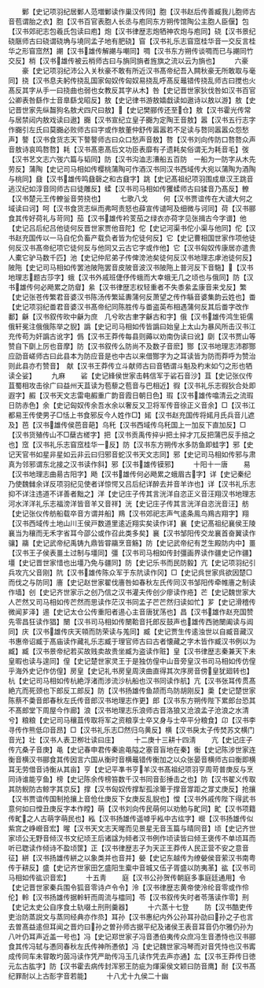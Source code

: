 <!-- { "loadSidebar": true } -->
　　鄛【史记项羽纪居鄛人范増鄛读作巢汉传同】胞【汉书赵后传善臧我儿胞师古音苞谓胎之衣】胞【汉书百官表胞人长丞与庖同东方朔传馆陶公主胞人臣偃】包【汉书郊祀志包羲氏包读曰庖】炮【汉书律歴志炮牺神农炮与庖同】硗【汉书景纪硗陿师古曰硗谓硗埆与墝同孟子地有肥硗】窅【汉书礼乐志窅窊桂华音一交反言桂华之形窅窊然】謿【汉书雄传解謿与嘲同】啁【汉书东方朔传谈啁而已与謿同竹交反】梢【汉书雄传被云梢师古曰与旓同旓者旌旗之流以云为旓也】
　　六豪
　　豪【史记项羽纪沛公入关秋豪不敢有所近汉书髙帝纪吾入闗秋豪无所敢取与毫同】挠【汉书息夫躬传挠乱国家匈奴传匈奴易挠乱呼髙反鼂错传挠乱师古曰搅也火髙反其字从手一曰挠曲也弱也女教反其字从木】咎【史记晋世家狄伐咎如汉书百官公卿表咎繇作士音臯繇戈昭反】敖【史记律书游敖嬉戱读如遨诗以敖以游】敖【史记晋世家先纵齧狗名敖犬四尺曰敖】【史记樊郦传还至仓】敖【汉书霍光传常与居禁闼内敖戏读曰遨】嚻【汉书宣纪立皇子嚻为定陶王音敖】嚣【汉书五行志字作嚻引左氏曰莫嚻必败师古曰字或作敖董仲舒传嚣嚣若不足读与嗸同嚣嚣众怨愁声】謷【汉书食货志天下謷謷师古曰众口愁声音敖】嗸【汉书刘向传防口嗸嗸众声音敖诗哀鸣嗸嗸】耗【汉书髙恵髙后文功臣表靡有子遗耗矣俗谓无为耗音毛】弢【汉书艺文志六弢六篇与韬同】防【汉书沟洫志漕船五百防　一船为一防字从木先劳反】蒲陶【史记司马相如传樱桃蒲陶可作酒汉书同汉书西域传大宛以蒲陶为酒陶与桃同】鼗【汉书雄传鸣鼗磬之和古鼗字】跳【史记髙祖纪项羽围成臯汉王跳音逃汉纪如淳音同师古曰徒雕反】蝚【汉书司马相如传玃蝚师古曰猱音乃髙反】轑【汉书楚元王传轑釡音劳挠也】
　　七歌八戈
　　何【汉书贾谊传在大谴大何之域读曰诃】呵【汉书食货志纵而弗呵责怒也薛宣传谴呵及细微与诃同】荷【汉书郦食其传好荷礼与苛同】茄【汉书雄传衿芰茄之绿衣亦荷字见张揖古今字谱】他【史记吕后纪吕他徒何反晋世家贾他音陀】佗【史记河渠书佗小渠与他同】佗【汉书赵充国传以一马自佗负畜产载负者皆为佗徒何反】它【史记曹相国世家作项他徒何反汉书髙帝纪项它徒何反与他同又云古它字或作他】它【汉书匈奴传康居亦遣贵人橐它驴马数千匹】池【史记仲尼弟子传俾滂池矣徒何反汉书地理志虖池徒何反】陂陁【史记司马相如传罢池陂陁罢音皮陂音波汉书陂陁上普河反下音駞】【汉书地理志题古莎字】蛾【汉书外戚班倢伃传蛾而大幸蛾无几之顷也与俄同】防【汉书雄传何必飏累之防睂】絫【汉书律歴志权轻重者不失黍絫孟康音来戈反】繁【史记张苍传繁君音婆汉书陈汤传繁延夀蒲何反萧望之传作緐音婆集韵云姓也】畨【史记项羽纪畨君音婆汉书髙帝纪同陈胜传与畨盗英布相遇蒲何反其后畨字改作鄱】龢【汉书叙传欥中龢为庶　几兮欥古聿字龢古和字】俄【汉书雄传鸿生钜儒俄轩冕注俄俄陈举之貎】譌【史记司马相如传皆譌曰始皇上太山为暴风所击汉书江充传苟为奸譌古讹字】僞【汉书王莽传每县则薅以劝南伪读曰讹】劘【汉书贾山等赞自下劘上厉也音摩】防【汉书叙传么防尚不及数子音麽】酂【汉书地理志沛郡酂应劭音嵯师古曰此县本为防应音是也中古以来借酂字为之耳读皆为防而莽呼为赞治则此县亦冇赞音】　献【汉书王莽传立斗献师古曰音牺谓斗魁及杓末如勺之形也牺读仝娑】
　　九麻
　　硰【史记綘侯世家击韩信军于硰石音沙】苴【史记张仪传苴蜀相攻击徐广曰益州天苴读为苞藜之苞音与巴相近】徦【汉书礼乐志徦狄合处即遐字】赮【汉书天文志雷电赮重广韵音霞日朝日色】瑕【汉书雄传噏清云之流瑕日防赤色】余【史记匈奴传余吾水余以奢反又卫将军传音徐正义音余】□【汉书江都易王传使男子□恬上书食邪反今人姓作□】婼【汉书赵充国传将婼月氏兵音儿遮及】芭【汉书雄传侯芭音葩】乌秅【汉书西域传乌秅国上一加反下直加反】□【汉书货殖传山不□蘖古槎字】把【汉书贡禹传捽屮把土捽才兀反把蒲巴反手掊之也】窊【汉书礼乐志窅窊桂华一反】防【汉书东方朔传水多防鱼即蛙字】邪【史记天官书如星非星如云非云曰归邪音蛇汉书天文志同】邪【史记司马相如传邪与肃真为邻邪谓东北接之汉书读作斜】邪【汉书雄传镆邪】
　　十阳十一唐
　　易【汉书地理志曲昜古阳字】飏【汉书雄传何必飏累之蛾眉古字】详【史记秦纪乃使魏雠余详反项羽纪见使者详惊愕又吕后纪详醉去并音羊诈也】详【汉书礼乐志抑不详注违道不详善者黜之】洋【史记庄子传其言洸洋自恣正义音汪翔汉书地理志河水洋洋礼乐志福滂洋皆音羊又音祥】洸【史记庄子传其言洸洋自恣洸音汪】舫【史记张仪传舫船载卒音方谓并船】鴹【汉书郊祀志声气逺条鳯鸟鴹古翔字】翔【汉书西域传土地山川王侯戸数道里逺近翔实矣读作详】襄【史记髙祖纪襄侯王陵襄当为穰而无禾字省耳今邵公或作召此类多矣】襄【汉书邹阳传交龙襄首奋翼读作骧】鬺【史记武帝纪禹铸九鼎皆甞鬺烹音觞】防【史记武帝纪有芝生殿防内中】畺【汉书王子侯表畺土过制与壃同】彊【汉书司马相如传封彊画界读作疆史记作疆】壃【史记晋世家惜也出壃乃免与疆同】防【史记乐书而民防毅】亢【史记项羽纪引兵攻亢父音刚】阬【汉书雄传陈众军于东阬读作冈】□【史记呉世家呉欲因楚□而伐之与防同】廧【史记赵世家翟伐廧咎如春秋左氏传同汉书邹阳传牵帷廧之制读作墙】创【史记齐世家示之创乃信之汉书灌夫传创少瘳读作疮】芒【史记魏世家大人芒然又司马相如传芒然而思读作茫汉书同孟子芒芒然归读如忙】芗【史记滑稽传微闻芗泽】逷【史记太仓公传重阳者逷心主音唐犹荡也】昌【汉书雄作赵充国赞先零昌狂读作猖】闛【汉书司马相如传闛鞈音托郎反鼓声也雄传西驰闛阖读与阊同】庆【汉书雄传庆天顇而防荣读与羗同】臧【史记贾生传逺浊世以自臧音藏汉书惠帝诏臧于髙庙读作藏礼乐志臧于理官师古曰古者懐藏之字木皆作臧汉书例以为臧】臧【汉书景帝纪若买故贱卖故贵坐臧为盗读作赃】皇【汉书律歴志秦兼天下未皇暇也读与遑同】偟【史记楚世家灵王于是独仿偟中山音旁皇汉书司马相如传仿偟乎海外史记作仿偟】房皇【史记礼书房皇周浃曲直得其次序房音傍皇犹廻转也】杭【史记司马相如传杭絶浮渚而涉流沙杭船也汉书同读作航】亢【汉书张耳传贯髙絶亢而死颈也下郎反工郎反】防【汉书扬雄传鱼颉而鸟防胡刚反】羮【史记楚世家陈蔡不羮音郎春秋左氏传音郎汉书地理志作更】郎【汉书东方朔传陛下累郎台恐其不髙郎堂下周屋今作廊】浪【汉书地理志乐浪师古音洛狼又沧浪孟子沧浪之水清兮】粮粮【史记司马穰苴传取将军之资粮享士卒又身与士卒平分粮食】卬【汉书李寻传作熊低卬音昂】□【汉书礼乐志□然归乌黄反】横【汉书戾太子传焚苏文横门音光】壮【汉书人表卫栁壮读曰庄】
　　十二庚十三耕十四淸
　　亢【史记庄子传亢桑子音庚】黾【史记春申君传秦逾黾隘之塞音盲地在秦】衡【史记陈涉世家连衡音横汉书郦食其传因言六国从衡时音横鼂错传衡加之以众张晏音横师古曰衡即横耳无劳借音诗衡从其亩】亨【史记平凖书亨羊汉书髙祖纪项羽亨周苛普庚反与烹同诗谁能亨鱼】榜【史记陈余传榜笞数千汉书同音彭捶击之也】防【汉书翟义传取其防鲵防古鲸字其京反】撑【汉书匈奴传撑犁孤涂箄于撑音牚距之牚丈庚反】抢攘【汉书贾谊传国制抢攘上音伧仕庚反下女庚反乱貎也】憆【汉书外戚传陛下得武书意何如曰憆丑庚反字本作瞠】萌【汉书刘向传民萌何以劝勉与甿同】甿【汉书项籍传甿之人古萌字萌民也】紭【汉书扬雄传遥嘑乎紭中古纮字】巆【汉书扬雄传似紫宫之峥巆音宏】暒【汉书天文志天暒而见景星无音玉篇与晴同音】顷【史记齐世家顷公无野音倾汉书文纪顷王后诸諡为倾者汉书例作顷读皆曰倾王褒传不单顷耳而听已聦读作倾诗不盈顷筐】正【汉书律歴志子为天正王莽传人民正营不安之意音征】絣【汉书扬雄传絣之以象类并也音并】嫈【史记东越传为缭嫈侯音萦汉书南粤传于耕反】盛【史记齐世家田乞盛阳生槖中音城又伍子胥盛以防夷革】谹【汉书司马相如传谹识音宏】
　　十五靑
　　庭【汉书公孙贺传朝庭多事庭廷通用】令【史记晋世家秦兵围令狐音零诗卢令令】泠【汉书律歴志黄帝使泠纶音零或作伶伦】軨【汉书扬雄传据軨轩而周流与櫺同】苓【汉书叙传失时者苓落读作零】刑【史记太史公自序食土轨啜土刑刑羹器】
　　十六蒸十七登
　　防【汉书酷吏传吏治防蒸説文与蒸同经典亦作烝】耳孙【汉书惠纪内外公孙耳孙劭曰孙之子也言去曽髙益逺但耳闻之晋灼曰孙之曽孙师古据平纪及诸侯王表音耳音仍尔雅仍孙为八叶仍耳声近盖一号也】冯【史记郑世家子冯音慿伯夷传众庶冯生音慿恃也汉书郦食其传冯轼与慿同春秋左氏传神所慿依】冯【史记魏世家冯琴而对音凭恃也汉书寗成传同车未甞敢圴茵冯读作凭严助传冯玉几读作凭去声亦通】厷【汉书王莽传日徳元厷古肱字】防【汉书霍去病传封浑邪王防疵为煇渠侯文颖曰防音鹰】耐【汉书髙纪罪耐以上古耏字音若能】
　　十八尤十九侯二十幽
